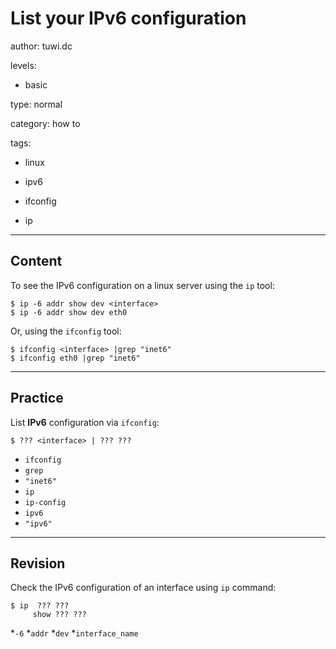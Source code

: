 # List your IPv6 configuration
author: tuwi.dc

levels:

  - basic

type: normal

category: how to

tags:

  - linux

  - ipv6

  - ifconfig

  - ip

---
## Content

To see the IPv6 configuration on a linux server using the `ip` tool:
```
$ ip -6 addr show dev <interface>
$ ip -6 addr show dev eth0
```
Or, using the `ifconfig` tool:
```
$ ifconfig <interface> |grep "inet6"
$ ifconfig eth0 |grep "inet6"
```

---
## Practice

List **IPv6** configuration via `ifconfig`:
```
$ ??? <interface> | ??? ???
```

* `ifconfig`
* `grep`
* `"inet6"`
* `ip`
* `ip-config`
* `ipv6`
* `"ipv6"`

---
## Revision

Check the IPv6 configuration of an interface using `ip` command:
```
$ ip  ??? ???
     show ??? ???
```
*`-6`
*`addr`
*`dev`
*`interface_name`
